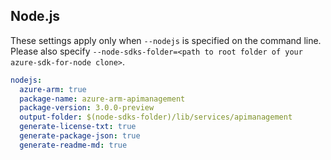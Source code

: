 ## Node.js

These settings apply only when `--nodejs` is specified on the command line.
Please also specify `--node-sdks-folder=<path to root folder of your azure-sdk-for-node clone>`.

``` yaml $(nodejs)
nodejs:
  azure-arm: true
  package-name: azure-arm-apimanagement
  package-version: 3.0.0-preview
  output-folder: $(node-sdks-folder)/lib/services/apimanagement
  generate-license-txt: true
  generate-package-json: true
  generate-readme-md: true
```

